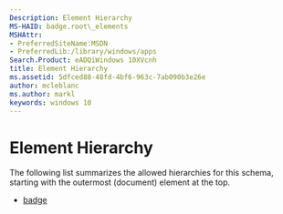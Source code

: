 ```yaml
---
Description: Element Hierarchy
MS-HAID: badge.root\_elements
MSHAttr:
- PreferredSiteName:MSDN
- PreferredLib:/library/windows/apps
Search.Product: eADQiWindows 10XVcnh
title: Element Hierarchy
ms.assetid: 5dfced88-48fd-4bf6-963c-7ab090b3e26e
author: mcleblanc
ms.author: markl
keywords: windows 10
---
```


# Element Hierarchy




The following list summarizes the allowed hierarchies for this schema, starting with the outermost (document) element at the top.

-   [badge](element-badge.md)

 

 



